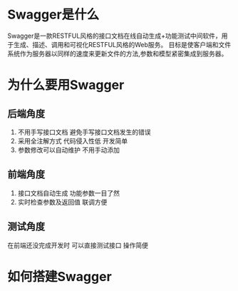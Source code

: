 # Swagger是什么

Swagger是一款RESTFUL风格的接口文档在线自动生成+功能测试中间软件，用于生成、描述、调用和可视化RESTFUL风格的Web服务。
目标是使客户端和文件系统作为服务器以同样的速度来更新文件的方法,参数和模型紧密集成到服务器。

# 为什么要用Swagger

## 后端角度

  1. 不用手写接口文档 避免手写接口文档发生的错误
  2. 采用全注解方式 代码侵入性低 开发简单
  3. 参数修改可以自动维护 不用手动添加

## 前端角度

  1. 接口文档自动生成 功能参数一目了然
  2. 实时检查参数及返回值 联调方便

## 测试角度
  
  在前端还没完成开发时 可以直接测试接口 操作简便
  
#  如何搭建Swagger